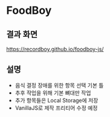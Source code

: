 # FoodBoy

## 결과 화면
https://recordboy.github.io/foodboy-js/

## 설명
* 음식 결정 장애를 위한 항목 선택 기본 틀
* 추후 작업을 위해 기본 뼈대만 작업
* 추가 항목들은 Local Storage에 저장
* VanillaJS로 제작
프리티어 수정 예정
